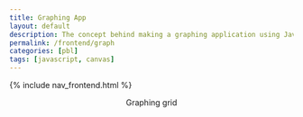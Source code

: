 ```yaml
---
title: Graphing App
layout: default
description: The concept behind making a graphing application using JavaScript canvas.
permalink: /frontend/graph
categories: [pbl]
tags: [javascript, canvas]
---
```


<!-- Hack 1: make an inputs to draw square at coordinate and size  -->
<!-- Hack 2: make a selector to draw line, square, and triangle and collect the appropriate inputs -->

{% include nav_frontend.html %}

<div class="container bg-primary">
    <header class="pb-3 mb-4 border-bottom border-primary text-dark">
        <span class="fs-4">Graphing grid</span>
    </header>
    <div style="text-align:center;">
        <canvas id="canvas" width="512" height="384" ></canvas>
    </div>
</div>

<script>
    // https://www.w3schools.com/graphics/canvas_intro.asp
    const canvas = document.getElementById('canvas');
    const ctx = canvas.getContext('2d');
    const WIDTH = canvas.width;
    const HEIGHT = canvas.height;
    const CELL_SIZE = 16;   // CELL_SIZE block size

    // grid based off of width, HEIGHT
    function grid(){
        // color and pen width
        ctx.strokeStyle = 'blue';
        ctx.lineWidth = 1;
        // make graph paper look
        for (let col = 0; col < WIDTH; col += CELL_SIZE) {
            for (let row = 0; row < HEIGHT; row += CELL_SIZE) {
                ctx.strokeRect(col, row, CELL_SIZE, CELL_SIZE);
            }
        }
    }

    // axis lines
    function axis() {
        // color and pen width
        ctx.strokeStyle = 'red';
        ctx.lineWIDTH = 3;
        // x & y zero midpoints of grid
        const x0 = WIDTH*.5;
        const y0 = HEIGHT*.5;
        // x-axis
        ctx.moveTo(0, y0);
        ctx.lineTo(WIDTH, y0);
        ctx.stroke();
        // y-axis
        ctx.moveTo(x0, 0);
        ctx.lineTo(x0, HEIGHT);
        ctx.stroke();
    }

    // square using lines
    function square(x0, y0, len) {
        ctx.strokeStyle = 'black';
        ctx.lineWidth = 5;
        // NOTE canvas 0,0 is upper left corner, grid 0,0 is in middle of canvas
        let x = x0*CELL_SIZE + (WIDTH/2);
        let y = -y0*CELL_SIZE + (HEIGHT/2);
        let l = len*CELL_SIZE;
        // draw a square
        ctx.beginPath();
        ctx.moveTo(x, y);
        ctx.lineTo(x+l, y);
        ctx.lineTo(x+l, y-l);
        ctx.lineTo(x, y-l);   // positive y is negative orientation in grid
        ctx.lineTo(x, y);
        ctx.stroke();
    }

    // randomly find
    function randomPlusMinus(range) {
        let pluMinusSeed =  (Math.random() - 0.499) * 2; // from -.998 to .998
        return Math.round(pluMinusSeed * range);  // convert to rounded integer
    }

    // randomly draw squares
    function randomDraw(i) {
        // recursion base case
        if ( i <= 0) {
            return;
        }
        // obtain x, y coordinates on canvas per quadrant
        let x = randomPlusMinus(WIDTH/CELL_SIZE/2);
        let y = randomPlusMinus(HEIGHT/CELL_SIZE/2);
        // obtain random length between 1 and 5
        let l = Math.floor((Math.random()) * 5) + 1;
        // draw square
        square(x, y, l);
        // timeout allows user to enjoy drawing effect
        // this function calls itself, but decrements counter before call
        setTimeout(() => { randomDraw(--i); }, 150);
    }

    // establish grid and axis
    grid();
    axis();

    // Sample squares
    square(-2, -2, 4);   // center square
    //square(12, 8, 4);    // quadrant 1 extents
    //square(-16, 8, 4);   // quadrant 2 extents
    //square(-16, -12, 4); // quadrant 3 extents
    //square(12, -12, 4);  // quadrant 4 extents

    // Random squares
    randomDraw(50);
</script>